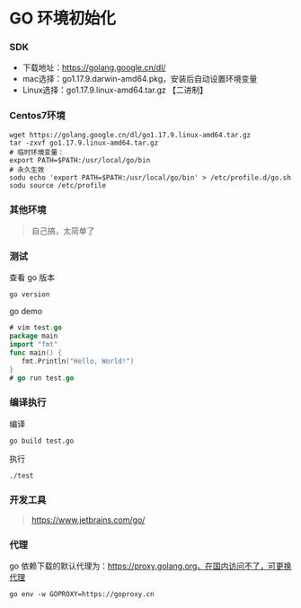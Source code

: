 # GO 环境初始化

### SDK

- 下载地址：https://golang.google.cn/dl/
- mac选择：go1.17.9.darwin-amd64.pkg，安装后自动设置环境变量
- Linux选择：go1.17.9.linux-amd64.tar.gz 【二进制】


### Centos7环境
```shell
wget https://golang.google.cn/dl/go1.17.9.linux-amd64.tar.gz
tar -zxvf go1.17.9.linux-amd64.tar.gz
# 临时环境变量：
export PATH=$PATH:/usr/local/go/bin
# 永久生效
sodu echo 'export PATH=$PATH:/usr/local/go/bin' > /etc/profile.d/go.sh
sodu source /etc/profile
```

### 其他环境
> 自己搞，太简单了

### 测试
查看 go 版本
```shell
go version
```
go demo

```go
# vim test.go
package main
import "fmt"
func main() {
   fmt.Println("Hello, World!")
}
# go run test.go
```

### 编译执行
编译
```shell
go build test.go
```
执行
```shell
./test
```


### 开发工具
> https://www.jetbrains.com/go/


### 代理
go 依赖下载的默认代理为：https://proxy.golang.org。在国内访问不了，可更换代理
```shell
go env -w GOPROXY=https://goproxy.cn
```